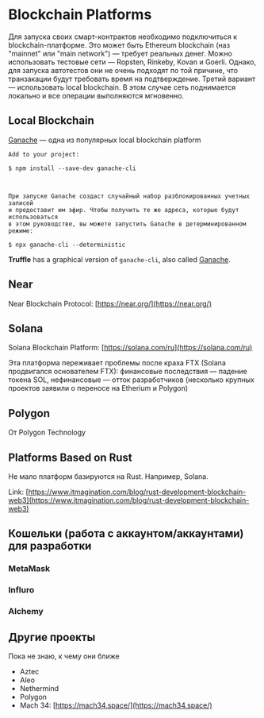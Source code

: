 # Blockchain Platforms

Для запуска своих смарт-контрактов необходимо подключиться к blockchain-платформе. Это может быть Ethereum blockchain (наз "mainnet" или "main network") — требует реальных денег. Можно использовать тестовые сети — Ropsten, Rinkeby, Kovan и Goerli. Однако, для запуска автотестов они не очень подходят по той причине, что транзакации будут требовать время на подтверждение. Третий вариант — использовать local blockchain. В этом случае сеть поднимается локально и все операции выполняются мгновенно.

## Local Blockchain

[Ganache](https://github.com/trufflesuite/ganache-cli) — одна из популярных local blockchain platform

```
Add to your project:

$ npm install --save-dev ganache-cli



При запуске Ganache создаст случайный набор разблокированных учетных записей 
и предоставит им эфир. Чтобы получить те же адреса, которые будут использоваться 
в этом руководстве, вы можете запустить Ganache в детерминированном режиме:

$ npx ganache-cli --deterministic
```

**Truffle** has a graphical version of `ganache-cli`, also called [Ganache](https://www.trufflesuite.com/ganache).

## Near

Near Blockchain Protocol: [https://near.org/](https://near.org/)

## Solana

Solana Blockchain Platform: [https://solana.com/ru](https://solana.com/ru)

Эта платформа переживает проблемы после краха FTX (Solana продвигался основателем FTX): финансовые последствия — падение токена SOL, нефинансовые — отток разработчиков (несколько крупных проектов заявили о переносе на Etherium и Polygon)

## Polygon

От Polygon Technology



## Platforms Based on Rust

Не мало платформ базируются на Rust. Например, Solana.

Link: [https://www.itmagination.com/blog/rust-development-blockchain-web3](https://www.itmagination.com/blog/rust-development-blockchain-web3)

## Кошельки (работа с аккаунтом/аккаунтами) для разработки

### MetaMask

### Influro

### Alchemy

## Другие проекты

Пока не знаю, к чему они ближе

* Aztec
* Aleo
* Nethermind
* Polygon
* Mach 34: [https://mach34.space/](https://mach34.space/)
